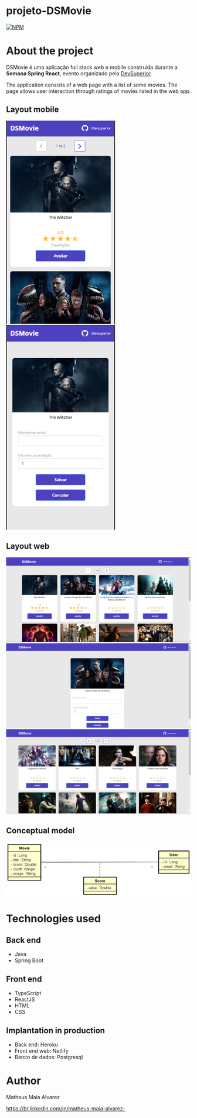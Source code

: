# projeto-DSMovie

[![NPM](https://img.shields.io/npm/l/react)](https://github.com/MatheusAlvarez/projeto-dsmovie/blob/main/LICENSE) 

# About the project

DSMovie é uma aplicação full stack web e mobile construída durante a **Semana Spring React**, evento organizado pela [DevSuperior](https://devsuperior.com "Site da DevSuperior").

The application consists of a web page with a list of some movies. The page allows user interaction through ratings of movies listed in the web app. 

## Layout mobile
![Mobile 1](https://github.com/MatheusAlvarez/projeto-dsmovie/blob/main/_assets/mob1.PNG) ![Mobile 2](https://github.com/MatheusAlvarez/projeto-dsmovie/blob/main/_assets/mob2.PNG)

## Layout web
![Web1](https://github.com/MatheusAlvarez/projeto-dsmovie/blob/main/_assets/web1.PNG)
![Web2](https://github.com/MatheusAlvarez/projeto-dsmovie/blob/main/_assets/web2.PNG)
![Web3](https://github.com/MatheusAlvarez/projeto-dsmovie/blob/main/_assets/web3.PNG)

## Conceptual model
![Modelo Conceitual](https://github.com/MatheusAlvarez/projeto-dsmovie/blob/main/_assets/MC.PNG)

# Technologies used
## Back end
- Java
- Spring Boot


## Front end
- TypeScript
- ReactJS
- HTML
- CSS

## Implantation in production
- Back end: Heroku
- Front end web: Netlify
- Banco de dados: Postgresql


# Author

Matheus Maia Alvarez

https://br.linkedin.com/in/matheus-maia-alvarez-